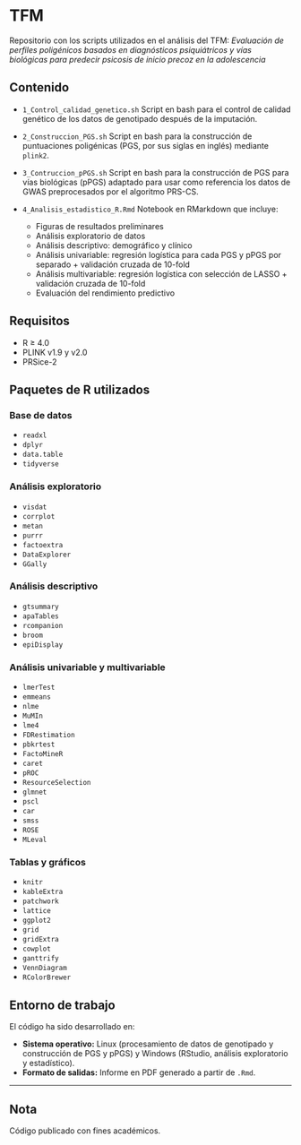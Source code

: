 # TFM

Repositorio con los scripts utilizados en el análisis del TFM: *Evaluación de perfiles poligénicos basados en diagnósticos psiquiátricos y vías biológicas para predecir psicosis de inicio precoz en la adolescencia*

## Contenido

- `1_Control_calidad_genetico.sh`
  Script en bash para el control de calidad genético de los datos de genotipado después de la imputación.

- `2_Construccion_PGS.sh`
  Script en bash para la construcción de puntuaciones poligénicas (PGS, por sus siglas en inglés) mediante `plink2`.

- `3_Contruccion_pPGS.sh`
  Script en bash para la construcción de PGS para vías biológicas (pPGS) adaptado para usar como referencia los datos de GWAS preprocesados por el algoritmo PRS-CS.

- `4_Analisis_estadistico_R.Rmd`
  Notebook en RMarkdown que incluye:
  
  - Figuras de resultados preliminares
  - Análisis exploratorio de datos
  - Análisis descriptivo: demográfico y clínico
  - Análisis univariable: regresión logística para cada PGS y pPGS por separado + validación cruzada de 10-fold
  - Análisis multivariable: regresión logística con selección de LASSO + validación cruzada de 10-fold
  - Evaluación del rendimiento predictivo

## Requisitos

- R ≥ 4.0 
- PLINK v1.9 y v2.0
- PRSice-2

## Paquetes de R utilizados

### Base de datos

- `readxl`
- `dplyr`
- `data.table`
- `tidyverse`

### Análisis exploratorio

- `visdat`
- `corrplot`
- `metan`
- `purrr`
- `factoextra`
- `DataExplorer`
- `GGally`

### Análisis descriptivo

- `gtsummary`
- `apaTables`
- `rcompanion`
- `broom`
- `epiDisplay`

### Análisis univariable y multivariable

- `lmerTest`
- `emmeans`
- `nlme`
- `MuMIn`
- `lme4`
- `FDRestimation`
- `pbkrtest`
- `FactoMineR`
- `caret`
- `pROC`
- `ResourceSelection`
- `glmnet`
- `pscl`
- `car`
- `smss`
- `ROSE`
- `MLeval`

### Tablas y gráficos

- `knitr`
- `kableExtra`
- `patchwork`
- `lattice`
- `ggplot2`
- `grid`
- `gridExtra`
- `cowplot`
- `ganttrify`
- `VennDiagram`
- `RColorBrewer`

## Entorno de trabajo

El código ha sido desarrollado en:

- **Sistema operativo:** Linux (procesamiento de datos de genotipado y construcción de PGS y pPGS) y Windows (RStudio, análisis exploratorio y estadístico).
- **Formato de salidas:** Informe en PDF generado a partir de `.Rmd`.

---

## Nota

Código publicado con fines académicos.
